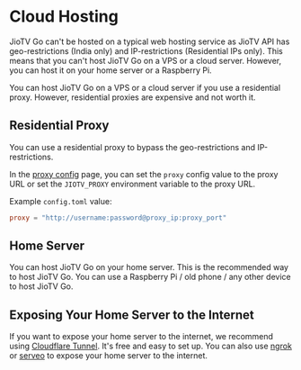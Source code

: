 # Cloud Hosting

JioTV Go can't be hosted on a typical web hosting service as JioTV API has geo-restrictions (India only) and IP-restrictions (Residential IPs only). This means that you can't host JioTV Go on a VPS or a cloud server. However, you can host it on your home server or a Raspberry Pi.

You can host JioTV Go on a VPS or a cloud server if you use a residential proxy. However, residential proxies are expensive and not worth it.

## Residential Proxy

You can use a residential proxy to bypass the geo-restrictions and IP-restrictions. 

In the [proxy config](./config.md#proxy) page, you can set the `proxy` config value to the proxy URL or set the `JIOTV_PROXY` environment variable to the proxy URL. 

Example `config.toml` value:

```toml
proxy = "http://username:password@proxy_ip:proxy_port"
```

## Home Server

You can host JioTV Go on your home server. This is the recommended way to host JioTV Go. You can use a Raspberry Pi / old phone / any other device to host JioTV Go.

## Exposing Your Home Server to the Internet

If you want to expose your home server to the internet, we recommend using [Cloudflare Tunnel](https://developers.cloudflare.com/cloudflare-one/connections/connect-networks/downloads/). It's free and easy to set up. You can also use [ngrok](https://ngrok.com/) or [serveo](https://serveo.net/) to expose your home server to the internet.
